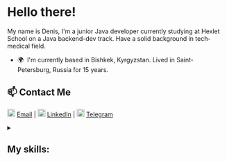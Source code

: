 # Hello there!

My name is Denis, I'm a junior Java developer currently studying at Hexlet School on a Java backend-dev track. Have a solid background in tech-medical field.
* 🌍  I'm currently based in Bishkek, Kyrgyzstan. Lived in Saint-Petersburg, Russia for 15 years.

## 📫 Contact Me

<a href="mailto:den.bragin@gmail.com" target="_blank" rel="noreferrer"><img src="https://upload.wikimedia.org/wikipedia/commons/thumb/e/ec/Circle-icons-mail.svg/1024px-Circle-icons-mail.svg.png" width="18" height="18" alt="Email" /></a> [Email](mailto:den.bragin@gmail.com)  |  <a href="https://www.linkedin.com/in/denbragin" target="_blank" rel="noreferrer"><img src="https://upload.wikimedia.org/wikipedia/commons/thumb/8/81/LinkedIn_icon.svg/2048px-LinkedIn_icon.svg.png" width="18" height="18" alt="LinkedIn" /></a> [LinkedIn](https://www.linkedin.com/in/denbragin) | <a href="t.me/evil_face" target="_blank" rel="noreferrer"><img src="https://www.svgrepo.com/show/299513/telegram.svg" width="18" height="18" alt="Telegram" /></a> [Telegram](https://t.me/evil_face)

<details>
<summary>
  <h2>
  My skills:
  </h2>
</summary>

### Technologies

- Java
- Gradle, Maven
- CI/CD (GitHub Actions)
- JUnit
- HTML, CSS
- SQL, PostgreSQL
- Javalin, Ebean
- Thymeleaf

### Languages 🌐

| Language      | Proficiency                                                               |
| ------------- | ------------------------------------------------------------------------- |
| English       | C1                                                                        |
| Russian       | Native                                                                    |

## What I'm currently learning 📚

- Spring and Spring Boot
